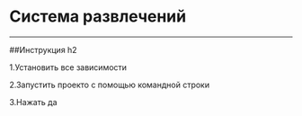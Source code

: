 # Система развлечений

<hr>

##Инструкция h2

1.Установить все зависимости

2.Запустить проекто с помощью командной строки

3.Нажать да
